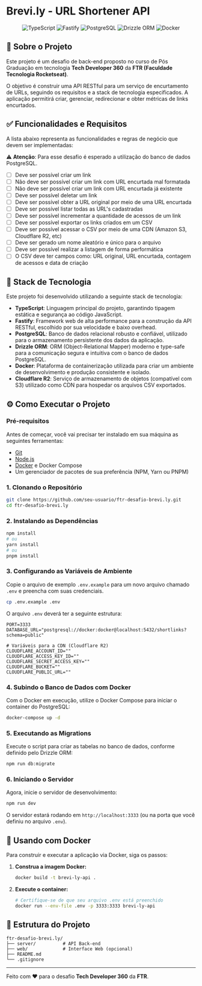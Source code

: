 # Brevi.ly - URL Shortener API

<p align="center">
<img alt="TypeScript" src="https://img.shields.io/badge/typescript-%23007ACC.svg?style=for-the-badge&logo=typescript&logoColor=white"/>
<img alt="Fastify" src="https://img.shields.io/badge/fastify-%23000000.svg?style=for-the-badge&logo=fastify&logoColor=white"/>
<img alt="PostgreSQL" src="https://img.shields.io/badge/postgresql-%23316192.svg?style=for-the-badge&logo=postgresql&logoColor=white"/>
<img alt="Drizzle ORM" src="https://img.shields.io/badge/drizzle-%23C5F74F.svg?style=for-the-badge&logo=drizzle&logoColor=black"/>
<img alt="Docker" src="https://img.shields.io/badge/docker-%230db7ed.svg?style=for-the-badge&logo=docker&logoColor=white"/>
</p>

## 📖 Sobre o Projeto

Este projeto é um desafio de back-end proposto no curso de Pós Graduação em tecnologia **Tech Developer 360** da **FTR (Faculdade Tecnologia Rocketseat)**.

O objetivo é construir uma API RESTful para um serviço de encurtamento de URLs, seguindo os requisitos e a stack de tecnologia especificados. A aplicação permitirá criar, gerenciar, redirecionar e obter métricas de links encurtados.

## ✅ Funcionalidades e Requisitos

A lista abaixo representa as funcionalidades e regras de negócio que devem ser implementadas:

⚠️ **Atenção**: Para esse desafio é esperado a utilização do banco de dados PostgreSQL.

- [ ] Deve ser possível criar um link
- [ ] Não deve ser possível criar um link com URL encurtada mal formatada
- [ ] Não deve ser possível criar um link com URL encurtada já existente
- [ ] Deve ser possível deletar um link
- [ ] Deve ser possível obter a URL original por meio de uma URL encurtada
- [ ] Deve ser possível listar todas as URL's cadastradas
- [ ] Deve ser possível incrementar a quantidade de acessos de um link
- [ ] Deve ser possível exportar os links criados em um CSV
- [ ] Deve ser possível acessar o CSV por meio de uma CDN (Amazon S3, Cloudflare R2, etc)
- [ ] Deve ser gerado um nome aleatório e único para o arquivo
- [ ] Deve ser possível realizar a listagem de forma performática
- [ ] O CSV deve ter campos como: URL original, URL encurtada, contagem de acessos e data de criação

## 🚀 Stack de Tecnologia

Este projeto foi desenvolvido utilizando a seguinte stack de tecnologia:

- **TypeScript**: Linguagem principal do projeto, garantindo tipagem estática e segurança ao código JavaScript.
- **Fastify**: Framework web de alta performance para a construção da API RESTful, escolhido por sua velocidade e baixo overhead.
- **PostgreSQL**: Banco de dados relacional robusto e confiável, utilizado para o armazenamento persistente dos dados da aplicação.
- **Drizzle ORM**: ORM (Object-Relational Mapper) moderno e type-safe para a comunicação segura e intuitiva com o banco de dados PostgreSQL.
- **Docker**: Plataforma de containerização utilizada para criar um ambiente de desenvolvimento e produção consistente e isolado.
- **Cloudflare R2**: Serviço de armazenamento de objetos (compatível com S3) utilizado como CDN para hospedar os arquivos CSV exportados.

## ⚙️ Como Executar o Projeto

### Pré-requisitos

Antes de começar, você vai precisar ter instalado em sua máquina as seguintes ferramentas:

- [Git](https://git-scm.com)
- [Node.js](https://nodejs.org/en/)
- [Docker](https://www.docker.com/) e Docker Compose
- Um gerenciador de pacotes de sua preferência (NPM, Yarn ou PNPM)

### 1. Clonando o Repositório

```bash
git clone https://github.com/seu-usuario/ftr-desafio-brevi.ly.git
cd ftr-desafio-brevi.ly
```

### 2. Instalando as Dependências

```bash
npm install
# ou
yarn install
# ou
pnpm install
```

### 3. Configurando as Variáveis de Ambiente

Copie o arquivo de exemplo `.env.example` para um novo arquivo chamado `.env` e preencha com suas credenciais.

```bash
cp .env.example .env
```

O arquivo `.env` deverá ter a seguinte estrutura:

```env
PORT=3333
DATABASE_URL="postgresql://docker:docker@localhost:5432/shortlinks?schema=public"

# Variáveis para a CDN (Cloudflare R2)
CLOUDFLARE_ACCOUNT_ID=""
CLOUDFLARE_ACCESS_KEY_ID=""
CLOUDFLARE_SECRET_ACCESS_KEY=""
CLOUDFLARE_BUCKET=""
CLOUDFLARE_PUBLIC_URL=""
```

### 4. Subindo o Banco de Dados com Docker

Com o Docker em execução, utilize o Docker Compose para iniciar o container do PostgreSQL:

```bash
docker-compose up -d
```

### 5. Executando as Migrations

Execute o script para criar as tabelas no banco de dados, conforme definido pelo Drizzle ORM:

```bash
npm run db:migrate
```

### 6. Iniciando o Servidor

Agora, inicie o servidor de desenvolvimento:

```bash
npm run dev
```

O servidor estará rodando em `http://localhost:3333` (ou na porta que você definiu no arquivo `.env`).

## 🐳 Usando com Docker

Para construir e executar a aplicação via Docker, siga os passos:

1. **Construa a imagem Docker:**
   ```bash
   docker build -t brevi-ly-api .
   ```

2. **Execute o container:**
   ```bash
   # Certifique-se de que seu arquivo .env está preenchido
   docker run --env-file .env -p 3333:3333 brevi-ly-api
   ```

## 📁 Estrutura do Projeto

```
ftr-desafio-brevi.ly/
├── server/          # API Back-end
├── web/             # Interface Web (opcional)
├── README.md
└── .gitignore
```

---

Feito com ♥ para o desafio **Tech Developer 360** da **FTR**.
